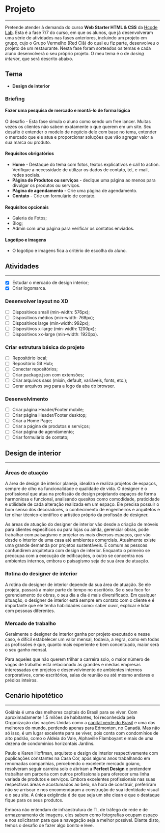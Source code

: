 # Projeto

---

Pretende atender à demanda do curso **Web Starter HTML & CSS** da [Hcode Lab](https://hcodelab.com.br/). Esta é a fase 7/7 do curso, em que os alunos, que já desenvolveram uma série de atividades nas fases anteriores, incluindo um projeto em grupo, cujo o Grupo Vermelho (Red Clã) do qual eu fiz parte, desenvolveu o projeto de um restaurante. Nesta fase foram sorteados os temas e cada aluno desenvolverá o seu próprio projeto. O meu tema é o de *desing interior*, que será descrito abaixo.

## Tema

* **Design de interior**

### Briefing

#### Fazer uma pesquisa de mercado e montá-lo de forma lógica

O desafio - Esta fase simula o aluno como sendo um free lancer. Muitas vezes
os clientes não sabem exatamente o que querem em um site. Seu desafio é
entender o modelo de negócio dele com base no tema, entender o mercado
que ele atua e proporcionar soluções que vão agregar valor a sua marca ou
produto.

#### Requisitos obrigatórios

* **Home** - Destaque do tema com fotos, textos explicativos e call to action.
Verifique a necessidade de utilizar os dados de contato, tel, e-mail, redes
sociais.
* **Página de Produtos ou serviços** - dedique uma página ao menos para
divulgar os produtos ou serviços.
* **Página de agendamento** - Crie uma página de agendamento.
* **Contato** - Crie um formulário de contato.

#### Requisitos opcionais

* Galeria de Fotos;
* Blog;
* Admin com uma página para verificar os contatos enviados.

#### Logotipo e imagens

* O logotipo e imagens fica a critério de escolha do aluno.

## Atividades

---

* [x] Estudar o mercado de design interior;
* [x] Criar logomarca.

### Desenvolver layout no XD

* [ ] Dispositivos small (min-width: 576px);
* [ ] Dispositivos médios (min-width: 768px);
* [ ] Dispositivos large (min-width: 992px);
* [ ] Dispositivos x-large (min-width: 1200px);
* [ ] Dispositivos xx-large (min-width: 1920px).

### Criar estrutura básica do projeto

* [ ] Repositório local;
* [ ] Repositório Git Hub;
* [ ] Conectar repositórios;
* [ ] Criar package.json com extensões;
* [ ] Criar arquivos sass (mixin, default, variáveis, fonts, etc.);
* [ ] Gerar arquivos svg para a logo da aba do browser.

### Desenvolvimento

* [ ] Criar página Header/Footer mobile;
* [ ] Criar página Header/Footer desktop;
* [ ] Criar a Home Page;
* [ ] Criar a página de produtos e serviços;
* [ ] Criar página de agendamento;
* [ ] Criar formulário de contato;

## Design de interior

---

### Áreas de atuação

A área de design de interior planeja, idealiza e realiza projetos de espaços, sempre de olho na funcionalidade e qualidade de vida. O designer é o profissional que atua na profissão de design projetando espaços de forma harmoniosa e funcional, analisando quesitos como comodidade, praticidade e utilidade de cada alteração realizada em um espaço. Ele precisa possuir  o bom senso dos decoradores, o conhecimento de engenheiros e arquitetos e ter olhar técnico-científico e artístico próprio da profissão de designer.

As áreas de atuação do designer de interior vão desde a criação de móveis para clientes específicos ou para lojas ou ainda, gerenciar obras, pode trabalhar com paisagismo e projetar os mais diversos espaços, que vão desde o interior de uma casa até ambientes comerciais. Atualmente existe uma grande demanda por projetos sustentáveis. É comum as pessoas confundirem arquitetura com design de interior. Enquanto o primeiro se preocupa com a execução de edificações, o outro se concentra nos ambientes internos, embora o paisagismo seja de sua área de atuação.

### Rotina do designer de interior

A rotina do designer de interior depende da sua área de atuação. Se ele projeta, passará a maior parte do tempo no escritório. Se o seu foco for gerenciamento de obras, o seu dia a dia é mais diversificado. Em qualquer situação, o designer de interior está sempre em contato com o cliente e é importante que ele tenha habilidades como: saber ouvir, explicar e lidar com pessoas diferentes.

### Mercado de trabalho

Geralmente o designer de interior ganha por projeto executado e nesse caso, é difícil estabelecer um valor mensal, todavia, a regra, como em todas as profissões é que, quanto mais experiente e bem conceituado, maior será o seu ganho mensal.

Para aqueles que não querem trilhar a carreira solo, o maior número de vagas de trabalho está relacionado às grandes e médias empresas interessadas em projetos e desenvolvimento de ambientes internos corporativos, como escritórios, salas de reunião ou até mesmo andares e prédios inteiros.

## Cenário hipotético

---

Goiânia é uma das melhores capitais do Brasil para se viver. Com aproximadamente 1.5 milões de habitantes, foi reconhecida pela Organização das nações Unidas como a [capital verde do Brasil](https://www.goiania.go.gov.br/sobre-goiania/) e uma das melhores do mundo, perdendo apenas para Edmonton, no Canadá. Mas não só isso, é um lugar excelente para se viver, pois conta com condomínios de alto padrão, como o Aldeia do Vale, Alphaville Flamboyant e mais de uma dezena de condomínios horizontais Jardins.

Paulo e Karen Hoffman, arquiteto e design de interior respectivamente com puplicações constantes na Casa Cor, após alguns anos trabalhando em renomadas companhias, percebendo o excelente mercado goiano, resolveram seguir carreira solo e abriram a **Perfect Design** e pretendem trabalhar em parceria com outros profissionais para oferecer uma linha variada de produtos e serviços. Embora excelentes profissionais nas suas respectivas áreas e acostumados ao belo, na hora de construir, preferiram não se arriscar e nos encomendaram a construção de sua identidade visual e o seu site. A única exigência é de que seja um site clean e que o destaque fique para os seus produtos.

Embora não entendam de infraestrutura de TI, de tráfego de rede e de armazenamento de imagens, eles sabem como fotografias ocupam espaço e nos solicitaram para que a navegação seja a melhor possível. Diante disto, temos o desafio de fazer algo bonito e leve.
